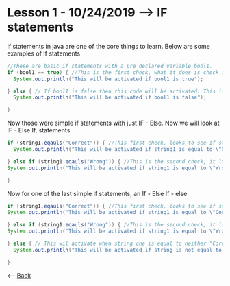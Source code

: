 # Lesson 1 - 10/24/2019 --> IF statements
If statements in java are one of the core things to learn. Below are some examples of If statements
```Java
//These are basic if statements with a pre declared variable bool1.
if (bool1 == true) { //This is the first check, what it does is check if bool1 is true. If bool1 is true it will activate the code within the curly braces.
  System.out.println("This will be activated if bool1 is true");

} else { // If bool1 is false then this code will be activated. This is because it is an else statement and when the if statement is false it goes to the next else statement.
  System.out.println("This will be activated if bool1 is false");

}
```
Now those were simple if statements with just IF - Else. Now we will look at IF - Else If, statements.
```Java
if (string1.eqauls("Correct")) { //This first check, looks to see if string1 is equal to the String "Correct". If this is not true then java will go to the next if statement
  System.out.println("This will be activated if string1 is equal to \"Correct\"");

} else if (string1.eqauls("Wrong")) { //This is the second check, it looks to see if string1 is equal to the String "Wrong". If this is not true the if statement will exit because there is no else statement at the very end.
System.out.println("This will be activated if string1 is equal to \"Wrong\"");

}
```
Now for one of the last simple if statements, an If - Else If - else
```Java
if (string1.eqauls("Correct")) { //This first check, looks to see if string1 is equal to the String "Correct". If this is not true then java will go to the next if statement
System.out.println("This will be activated if string1 is equal to \"Correct\"");

} else if (string1.eqauls("Wrong")) { //This is the second check, it looks to see if string1 is equal to the String "Wrong". If this is not true the if statement will go to the else clause below.
System.out.println("This will be activated if string1 is equal to \"Wrong\"");

} else { // This wil activate when string one is equal to neither "Correct" or "Wrong"
  System.out.println("This will be activated if string is not equal to either \"Correct\" or \"Wrong\");

}
```
<-- [Back](https://zxtreme03.github.io/ComputerScience/lessonsPage)
